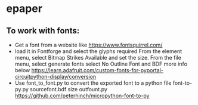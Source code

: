 # epaper



## To work with fonts:
* Get a font from a website like https://www.fontsquirrel.com/
* load it in Fontforge and select the glyphs required
  From the element menu, select Bitmap Strikes Available and set the size.
  From the file menu, select generate fonts
  select No Outline Font and BDF
  more info below
  https://learn.adafruit.com/custom-fonts-for-pyportal-circuitpython-display/conversion
* Use font_to_font.py to convert the exported font to a python file 
  font-to-py.py sourcefont.bdf size outfount.py
  https://github.com/peterhinch/micropython-font-to-py
  